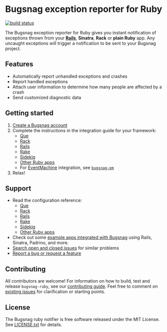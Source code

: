 # Bugsnag exception reporter for Ruby
[![build status](https://travis-ci.org/bugsnag/bugsnag-ruby.svg?branch=master)](https://travis-ci.org/bugsnag/bugsnag-ruby)


The Bugsnag exception reporter for Ruby gives you instant notification of exceptions thrown from your **[Rails](https://bugsnag.com/platforms/rails)**, **Sinatra**, **Rack** or **plain Ruby** app. Any uncaught exceptions will trigger a notification to be sent to your Bugsnag project.

## Features

* Automatically report unhandled exceptions and crashes
* Report handled exceptions 
* Attach user information to determine how many people are affected by a crash
* Send customized diagnostic data

## Getting started

1. [Create a Bugsnag account](https://bugsnag.com)
2. Complete the instructions in the integration guide for your framework:
    * [Que](http://docs.bugsnag.com/platforms/ruby/que)
    * [Rack](http://docs.bugsnag.com/platforms/ruby/rack)
    * [Rails](http://docs.bugsnag.com/platforms/ruby/rails)
    * [Rake](http://docs.bugsnag.com/platforms/ruby/rake)
    * [Sidekiq](http://docs.bugsnag.com/platforms/ruby/sidekiq)
    * [Other Ruby apps](http://docs.bugsnag.com/platforms/ruby/other)
    * For [EventMachine](http://rubyeventmachine.com) integration, see [`bugsnag-em`](https://github.com/bugsnag/bugsnag-em)
3. Relax!

## Support

* Read the configuration reference:
    * [Que](http://docs.bugsnag.com/platforms/ruby/que/configuration-options)
    * [Rack](http://docs.bugsnag.com/platforms/ruby/rack/configuration-options)
    * [Rails](http://docs.bugsnag.com/platforms/ruby/rails/configuration-options)
    * [Rake](http://docs.bugsnag.com/platforms/ruby/rake/configuration-options)
    * [Sidekiq](http://docs.bugsnag.com/platforms/ruby/sidekiq/configuration-options)
    * [Other Ruby apps](http://docs.bugsnag.com/platforms/ruby/other/configuration-options)
* Check out some [example apps integrated with Bugsnag](https://github.com/bugsnag/bugsnag-example-apps/tree/master/apps/ruby) using Rails, Sinatra, Padrino, and more.
* [Search open and closed issues](https://github.com/bugsnag/bugsnag-ruby/issues?utf8=✓&q=is%3Aissue) for similar problems
* [Report a bug or request a feature](https://github.com/bugsnag/bugsnag-ruby/issues/new)

## Contributing

All contributors are welcome! For information on how to build, test and release `bugsnag-ruby`, see our [contributing guide](https://github.com/bugsnag/bugsnag-ruby/blob/master/CONTRIBUTING.md). Feel free to comment on [existing issues](https://github.com/bugsnag/bugsnag-ruby/issues) for clarification or starting points.

## License

The Bugsnag ruby notifier is free software released under the MIT License. See [LICENSE.txt](LICENSE.txt) for details.
